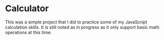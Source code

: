 # Calculator
This was a simple project that I did to practice some of my JavaScript calculation skills. It is still noted as in progress as it only support basic math operations at this time.
